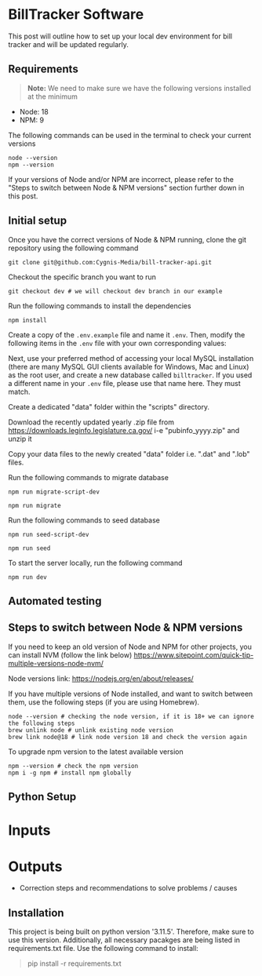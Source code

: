 # BillTracker Software

This post will outline how to set up your local dev environment for bill tracker and will be updated regularly.

## Requirements

> **Note:** We need to make sure we have the following versions installed at the minimum

-   Node: 18
-   NPM: 9

The following commands can be used in the terminal to check your current versions

```
node --version
npm --version
```

If your versions of Node and/or NPM are incorrect, please refer to the "Steps to switch between Node & NPM versions" section further down in this post.

## Initial setup

Once you have the correct versions of Node & NPM running, clone the git repository using the following command

```
git clone git@github.com:Cygnis-Media/bill-tracker-api.git
```

Checkout the specific branch you want to run

```
git checkout dev # we will checkout dev branch in our example
```

Run the following commands to install the dependencies

```
npm install
```

Create a copy of the `.env.example` file and name it `.env`. Then, modify the following items in the `.env` file with your own corresponding values:

Next, use your preferred method of accessing your local MySQL installation (there are many MySQL GUI clients available for Windows, Mac and Linux) as the root user, and create a new database called `billtracker`. If you used a different name in your `.env` file, please use that name here. They must match.

Create a dedicated "data" folder within the "scripts" directory.

Download the recently updated yearly .zip file from https://downloads.leginfo.legislature.ca.gov/
i-e "pubinfo_yyyy.zip" and unzip it

Copy your data files to the newly created "data" folder i.e. ".dat" and ".lob" files.

Run the following commands to migrate database

```
npm run migrate-script-dev
```

```
npm run migrate
```

Run the following commands to seed database

```
npm run seed-script-dev
```

```
npm run seed
```

To start the server locally, run the following command

```
npm run dev
```

## Automated testing

## Steps to switch between Node & NPM versions

If you need to keep an old version of Node and NPM for other projects, you can install NVM (follow the link below)
https://www.sitepoint.com/quick-tip-multiple-versions-node-nvm/

Node versions link:
https://nodejs.org/en/about/releases/

If you have multiple versions of Node installed, and want to switch between them, use the following steps (if you are using Homebrew).

```
node --version # checking the node version, if it is 18+ we can ignore the following steps
brew unlink node # unlink existing node version
brew link node@18 # link node version 18 and check the version again
```

To upgrade npm version to the latest available version

```
npm --version # check the npm version
npm i -g npm # install npm globally
```

## Python Setup

# Inputs

# Outputs

-   Correction steps and recommendations to solve problems / causes

## Installation

This project is being built on python version '3.11.5'. Therefore, make sure to use this version. Additionally, all necessary pacakges are being listed in requirements.txt file. Use the following command to install:

> pip install -r requirements.txt
